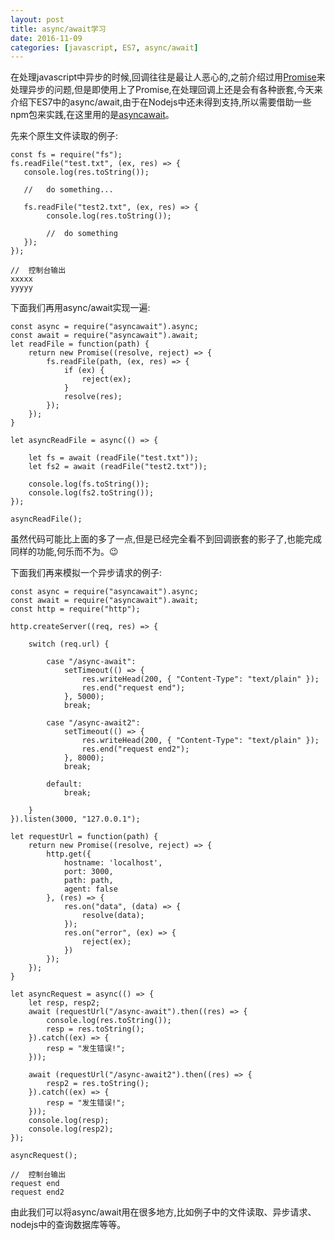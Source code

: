 ```yaml
---
layout: post
title: async/await学习
date: 2016-11-09
categories: [javascript, ES7, async/await]
---
```


在处理javascript中异步的时候,回调往往是最让人恶心的,之前介绍过用[Promise](http://123.207.98.169:81/2016/05/04/2016-05-04-es6-promise/)来处理异步的问题,但是即使用上了Promise,在处理回调上还是会有各种嵌套,今天来介绍下ES7中的async/await,由于在Nodejs中还未得到支持,所以需要借助一些npm包来实践,在这里用的是[asyncawait](https://github.com/yortus/asyncawait)。

先来个原生文件读取的例子:

    const fs = require("fs");
    fs.readFile("test.txt", (ex, res) => {
       console.log(res.toString()); 
       
       //   do something...
       
       fs.readFile("test2.txt", (ex, res) => {
            console.log(res.toString());
            
            //  do something
       });
    });
    
    //  控制台输出
    xxxxx
    yyyyy
    
    
下面我们再用async/await实现一遍:

    const async = require("asyncawait").async;
    const await = require("asyncawait").await;
    let readFile = function(path) {
        return new Promise((resolve, reject) => {
            fs.readFile(path, (ex, res) => {
                if (ex) {
                    reject(ex);
                }
                resolve(res);
            });
        });
    }
    
    let asyncReadFile = async(() => {
        
        let fs = await (readFile("test.txt"));
        let fs2 = await (readFile("test2.txt"));
        
        console.log(fs.toString());
        console.log(fs2.toString());
    });
    
    asyncReadFile();
    
虽然代码可能比上面的多了一点,但是已经完全看不到回调嵌套的影子了,也能完成同样的功能,何乐而不为。😉

下面我们再来模拟一个异步请求的例子:

    const async = require("asyncawait").async;
    const await = require("asyncawait").await;
    const http = require("http");
    
    http.createServer((req, res) => {

        switch (req.url) {
    
            case "/async-await":
                setTimeout(() => {
                    res.writeHead(200, { "Content-Type": "text/plain" });
                    res.end("request end");
                }, 5000);
                break;
    
            case "/async-await2":
            	setTimeout(() => {
            		res.writeHead(200, { "Content-Type": "text/plain" });
                    res.end("request end2");
            	}, 8000);
            	break;
    
        	default:
        		break;
    
        }
    }).listen(3000, "127.0.0.1");

    let requestUrl = function(path) {
        return new Promise((resolve, reject) => {
            http.get({
                hostname: 'localhost',
                port: 3000,
                path: path,
                agent: false
            }, (res) => {
                res.on("data", (data) => {
                    resolve(data);
                });
                res.on("error", (ex) => {
                    reject(ex);
                })
            });
        });
    }
    
    let asyncRequest = async(() => {
        let resp, resp2;
        await (requestUrl("/async-await").then((res) => {
        	console.log(res.toString());
            resp = res.toString();
        }).catch((ex) => {
            resp = "发生错误!";
        }));
    
        await (requestUrl("/async-await2").then((res) => {
            resp2 = res.toString();
        }).catch((ex) => {
            resp = "发生错误!";
        }));
        console.log(resp);
        console.log(resp2);
    });
    
    asyncRequest();
    
    //  控制台输出
    request end
    request end2

由此我们可以将async/await用在很多地方,比如例子中的文件读取、异步请求、nodejs中的查询数据库等等。
